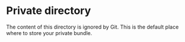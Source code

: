 # Private directory

The content of this directory is ignored by Git. This is the default place
where to store your private bundle.

